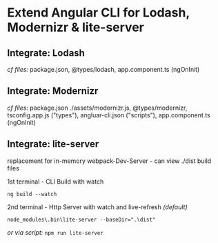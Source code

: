 # Extend Angular CLI for Lodash, Modernizr &amp; lite-server

## Integrate: Lodash
_cf files:_  package.json,
             @types/lodash,
             app.component.ts (ngOnInit)
             
             
## Integrate: Modernizr
_cf files:_  package.json
             ./assets/modernizr.js,
             @types/modernizr, 
             tsconfig.app.js ("types"),
             angluar-cli.json ("scripts"),
             app.component.ts (ngOnInit)


## Integrate: lite-server
replacement for in-memory webpack-Dev-Server - can view ./dist build files

1st terminal - CLI Build with watch 

`ng build --watch`

2nd terminal - Http Server with watch and live-refresh _(default)_

`node_modules\.bin\lite-server --baseDir=".\dist"`

_or via script:_ `npm run lite-server`
